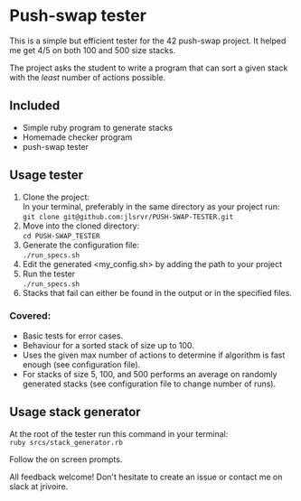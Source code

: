 # **Push-swap tester**

This is a simple but efficient tester for the 42 push-swap project. It helped me get 4/5 on both 100 and 500 size stacks.

The project asks the student to write a program that can sort a given stack with the _least_ number of actions possible.

## Included
- Simple ruby program to generate stacks
- Homemade checker program
- push-swap tester

## Usage tester
1. Clone the project:<br/>In your terminal, preferably in the same directory as your project run:<br/>`git clone git@github.com:jlsrvr/PUSH-SWAP-TESTER.git`
2. Move into the cloned directory:<br/>`cd PUSH-SWAP_TESTER`
3. Generate the configuration file:<br/>`./run_specs.sh`
4. Edit the generated <my_config.sh> by adding the path to your project
5. Run the tester<br/>`./run_specs.sh`
6. Stacks that fail can either be found in the output or in the specified files.

### Covered:
- Basic tests for error cases.
- Behaviour for a sorted stack of size up to 100.
- Uses the given max number of actions to determine if algorithm is fast enough (see configuration file).
- For stacks of size 5, 100, and 500 performs an average on randomly generated stacks (see configuration file to change number of runs).

## Usage stack generator
At the root of the tester run this command in your terminal:<br/>`ruby srcs/stack_generator.rb`

Follow the on screen prompts.



All feedback welcome!
Don't hesitate to create an issue or contact me on slack at jrivoire.

